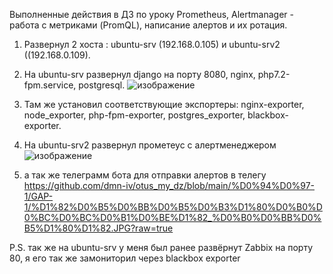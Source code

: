 Выполненные действия в ДЗ по уроку Prometheus, Alertmanager - работа с метриками (PromQL), написание алертов и их ротация.
1. Развернул 2 хоста : ubuntu-srv (192.168.0.105) и ubuntu-srv2 ((192.168.0.109).
2. На ubuntu-srv развернул django на порту 8080, nginx, php7.2-fpm.service, postgresql.
 ![изображение](https://user-images.githubusercontent.com/53178698/168393669-441a6c6c-70e8-4a3e-ba21-f1b4fa949532.png)
3. Там же установил соответствующие экспортеры: nginx-exporter, node_exporter, php-fpm-exporter, postgres_exporter, blackbox-exporter.
4. На ubuntu-srv2 развернул прометеус с алертменеджером 
 ![изображение](https://user-images.githubusercontent.com/53178698/168394729-7cb2289d-4753-4304-ba11-a4505378ea29.png)

5. а так же телеграмм бота для отправки алертов в телегу https://github.com/dmn-iv/otus_my_dz/blob/main/%D0%94%D0%97-1/GAP-1/%D1%82%D0%B5%D0%BB%D0%B5%D0%B3%D1%80%D0%B0%D0%BC%D0%BC%D0%B1%D0%BE%D1%82_%D0%B0%D0%BB%D0%B5%D1%80%D1%82.JPG?raw=true


P.S.
так же на ubuntu-srv у меня был ранее развёрнут Zabbix на порту 80, я его так же замониторил через blackbox exporter


